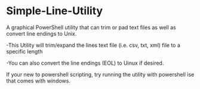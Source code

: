 # Simple-Line-Utility
A graphical PowerShell utility that can trim or pad text files as well as convert line endings to Unix. 



-This Utility will trim/expand the lines text file (i.e. csv, txt, xml) file to a specific length 

-You can also convert the line endings (EOL) to Uinux if desired.


If your new to powershell scripting, try running the utility with powershell ise that comes with windows.   
